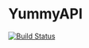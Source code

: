 # YummyAPI
[![Build Status](https://travis-ci.org/shakirandagire/YummyAPI.svg?branch=develop)](https://travis-ci.org/shakirandagire/YummyAPI)
